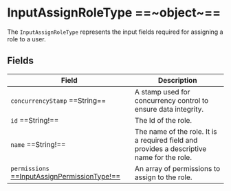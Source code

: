# InputAssignRoleType ==~object~==

The `InputAssignRoleType` represents the input fields required for assigning a role to a user.

## Fields

| Field                             | Description                                                                                  |
|-----------------------------------|----------------------------------------------------------------------------------------------|
| `concurrencyStamp`  ==String==    | A stamp used for concurrency control to ensure data integrity.                               |
| `id`  ==String!==                 | The Id of the role.                                                                          |
| `name`  ==String!==               | The name of the role. It is a required field and provides a descriptive name for the role.   |
| `permissions` [ ==InputAssignPermissionType!== ](InputAssignPermissionType.md) | An array of permissions to assign to the role.  |

